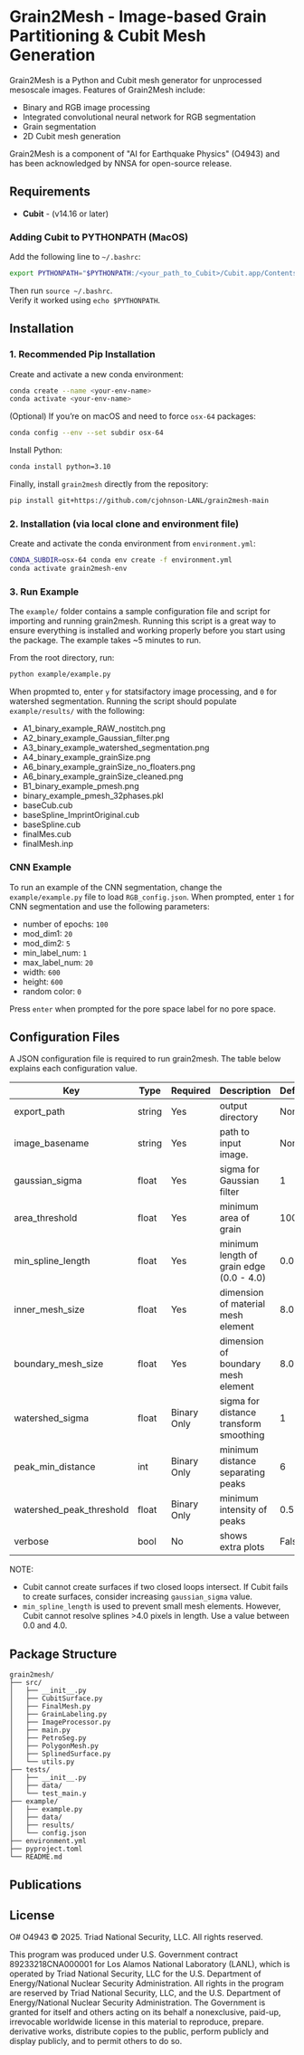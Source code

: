 # Grain2Mesh - Image-based Grain Partitioning & Cubit Mesh Generation

Grain2Mesh is a Python and Cubit mesh generator for unprocessed mesoscale images. Features of Grain2Mesh include:

- Binary and RGB image processing
- Integrated convolutional neural network for RGB segmentation
- Grain segmentation
- 2D Cubit mesh generation

Grain2Mesh is a component of "AI for Earthquake Physics" (O4943) and has been acknowledged by NNSA for open-source release.

## Requirements
- **Cubit** -  (v14.16 or later)

### Adding Cubit to PYTHONPATH (MacOS)
Add the following line to `~/.bashrc`:  
```bash
export PYTHONPATH="$PYTHONPATH:/<your_path_to_Cubit>/Cubit.app/Contents/MacOS
```  
Then run `source ~/.bashrc`.  
Verify it worked using `echo $PYTHONPATH`.  

## Installation

### 1. Recommended Pip Installation

Create and activate a new conda environment:

```bash
conda create --name <your-env-name>
conda activate <your-env-name>
```

(Optional) If you’re on macOS and need to force `osx-64` packages:

```bash
conda config --env --set subdir osx-64
```

Install Python:

```bash
conda install python=3.10
```

Finally, install `grain2mesh` directly from the repository:

```bash
pip install git+https://github.com/cjohnson-LANL/grain2mesh-main
```


### 2. Installation (via local clone and environment file)

<!-- Clone the repository:

```bash
git clone git@git.lanl.gov:rghill/grain2mesh.git
cd grain2mesh
``` -->

Create and activate the conda environment from `environment.yml`:

```bash
CONDA_SUBDIR=osx-64 conda env create -f environment.yml
conda activate grain2mesh-env
```


### 3. Run Example

The `example/` folder contains a sample configuration file and script for importing and running grain2mesh. Running this script is a great way to ensure everything is installed and working properly before you start using the package. The example takes ~5 minutes to run.

From the root directory, run:
```bash
python example/example.py
```

When propmted to, enter `y` for statsifactory image processing, and `0` for watershed segmentation. Running the script should populate `example/results/` with the following:
- A1_binary_example_RAW_nostitch.png
- A2_binary_example_Gaussian_filter.png
- A3_binary_example_watershed_segmentation.png
- A4_binary_example_grainSize.png
- A6_binary_example_grainSize_no_floaters.png
- A6_binary_example_grainSize_cleaned.png
- B1_binary_example_pmesh.png
- binary_example_pmesh_32phases.pkl
- baseCub.cub
- baseSpline_ImprintOriginal.cub
- baseSpline.cub
- finalMes.cub
- finalMesh.inp

### CNN Example

To run an example of the CNN segmentation, change the `example/example.py` file to load `RGB_config.json`. When prompted, enter `1` for CNN segmentation and use the following parameters:
- number of epochs: `100`
- mod_dim1: `20`
- mod_dim2: `5`
- min_label_num: `1`
- max_label_num: `20`
- width: `600`
- height: `600`
- random color: `0`

Press `enter` when prompted for the pore space label for no pore space.


## Configuration Files
A JSON configuration file is required to run grain2mesh. The table below explains each configuration value.

| Key                | Type   | Required    | Description                              | Default |
|--------------------|--------|-------------|------------------------------------------|---------|
| export_path        | string | Yes         | output directory                         | None    |
| image_basename     | string | Yes         | path to input image.                     | None    |
| gaussian_sigma     | float  | Yes         | sigma for Gaussian filter                | 1       |
| area_threshold     | float  | Yes         | minimum area of grain                    | 100     |
| min_spline_length  | float  | Yes         | minimum length of grain edge (0.0 - 4.0) | 0.0     |
| inner_mesh_size    | float  | Yes         | dimension of material mesh element       | 8.0     |
| boundary_mesh_size | float  | Yes         | dimension of boundary mesh element       | 8.0     |
| watershed_sigma    | float  | Binary Only | sigma for distance transform smoothing   | 1       |
| peak_min_distance  | int    | Binary Only | minimum distance separating peaks        | 6       |
| watershed_peak_threshold | float | Binary Only | minimum intensity of peaks          | 0.5     |
| verbose            | bool   | No          | shows extra plots                        | False   |

NOTE: 
- Cubit cannot create surfaces if two closed loops intersect. If Cubit fails to create surfaces, consider increasing `gaussian_sigma` value.
- `min_spline_length` is used to prevent small mesh elements. However, Cubit cannot resolve splines >4.0 pixels in length. Use a value between 0.0 and 4.0.



## Package Structure
```text
grain2mesh/
├── src/
│   ├── __init__.py
│   ├── CubitSurface.py
│   ├── FinalMesh.py
│   ├── GrainLabeling.py
│   ├── ImageProcessor.py
│   ├── main.py
│   ├── PetroSeg.py
│   ├── PolygonMesh.py
│   ├── SplinedSurface.py
│   └── utils.py
├── tests/
│   ├── __init__.py
│   ├── data/
│   └── test_main.y
├── example/
│   ├── example.py
│   ├── data/
│   ├── results/
│   └── config.json
├── environment.yml
├── pyproject.toml
└── README.md
```

## Publications

## License
O# O4943 
© 2025. Triad National Security, LLC. All rights reserved.

This program was produced under U.S. Government contract 89233218CNA000001 for Los Alamos National Laboratory (LANL), which is operated by Triad National Security, LLC for the U.S. Department of Energy/National Nuclear Security Administration. All rights in the program are reserved by Triad National Security, LLC, and the U.S. Department of Energy/National Nuclear Security Administration. The Government is granted for itself and others acting on its behalf a nonexclusive, paid-up, irrevocable worldwide license in this material to reproduce, prepare. derivative works, distribute copies to the public, perform publicly and display publicly, and to permit others to do so.
